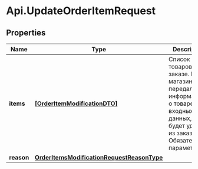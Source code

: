 # Api.UpdateOrderItemRequest

## Properties

Name | Type | Description | Notes
------------ | ------------- | ------------- | -------------
**items** | [**[OrderItemModificationDTO]**](OrderItemModificationDTO.md) | Список товаров в заказе.  Если магазин не передал информацию о товаре во входных данных, он будет удален из заказа.  Обязательный параметр.  | 
**reason** | [**OrderItemsModificationRequestReasonType**](OrderItemsModificationRequestReasonType.md) |  | [optional] 


